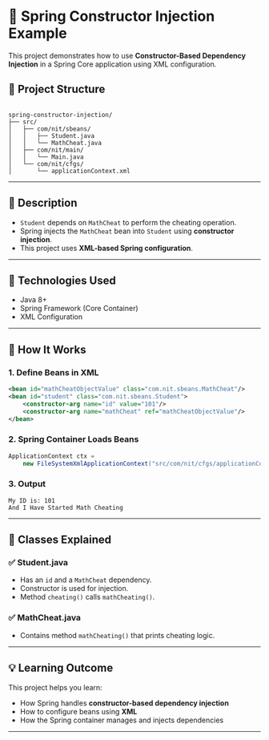 # 🧠 Spring Constructor Injection Example

This project demonstrates how to use **Constructor-Based Dependency Injection** in a Spring Core application using XML configuration.

## 📂 Project Structure

```

spring-constructor-injection/
├── src/
│   ├── com/nit/sbeans/
│   │   ├── Student.java
│   │   └── MathCheat.java
│   ├── com/nit/main/
│   │   └── Main.java
│   └── com/nit/cfgs/
│       └── applicationContext.xml

````

---

## 🚀 Description

- `Student` depends on `MathCheat` to perform the cheating operation.
- Spring injects the `MathCheat` bean into `Student` using **constructor injection**.
- This project uses **XML-based Spring configuration**.

---

## 🧾 Technologies Used

- Java 8+
- Spring Framework (Core Container)
- XML Configuration

---

## 🔧 How It Works

### 1. Define Beans in XML

```xml
<bean id="mathCheatObjectValue" class="com.nit.sbeans.MathCheat"/>
<bean id="student" class="com.nit.sbeans.Student">
    <constructor-arg name="id" value="101"/>
    <constructor-arg name="mathCheat" ref="mathCheatObjectValue"/>
</bean>
````

### 2. Spring Container Loads Beans

```java
ApplicationContext ctx =
    new FileSystemXmlApplicationContext("src/com/nit/cfgs/applicationContext.xml");
```

### 3. Output

```
My ID is: 101
And I Have Started Math Cheating
```

---

## 📘 Classes Explained

### ✅ Student.java

* Has an `id` and a `MathCheat` dependency.
* Constructor is used for injection.
* Method `cheating()` calls `mathCheating()`.

### ✅ MathCheat.java

* Contains method `mathCheating()` that prints cheating logic.

---

## 💡 Learning Outcome

This project helps you learn:

* How Spring handles **constructor-based dependency injection**
* How to configure beans using **XML**
* How the Spring container manages and injects dependencies

---
